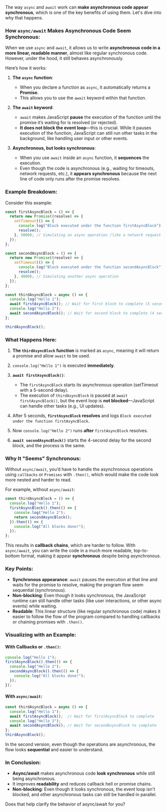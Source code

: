 The way `async` and `await` work can **make asynchronous code appear synchronous**, which is one of the key benefits of using them. Let's dive into why that happens.

### How `async/await` Makes Asynchronous Code Seem Synchronous:

When we use `async` and `await`, it allows us to write **asynchronous code in a more linear, readable manner**, almost like regular synchronous code. However, under the hood, it still behaves asynchronously.

Here’s how it works:

1. **The `async` function**:

   * When you declare a function as `async`, it automatically returns a **Promise**.
   * This allows you to use the `await` keyword within that function.

2. **The `await` keyword**:

   * `await` makes JavaScript **pause** the execution of the function until the promise it’s waiting for is resolved (or rejected).
   * **It does not block the event loop**—this is crucial. While it pauses execution of the function, JavaScript can still run other tasks in the background, like handling user input or other events.

3. **Asynchronous, but looks synchronous**:

   * When you use `await` inside an `async` function, it **sequences** the execution.
   * Even though the code is asynchronous (e.g., waiting for timeouts, network requests, etc.), it **appears synchronous** because the next line of code only runs after the promise resolves.

### Example Breakdown:

Consider this example:

```javascript
const firstAsyncBlock = () => {
  return new Promise((resolve) => {
    setTimeout(() => {
      console.log("Block executed under the function firstAsyncBlock");
      resolve();
    }, 5000); // Simulating an async operation (like a network request or a timeout)
  });
};

const secondAsyncBlock = () => {
  return new Promise((resolve) => {
    setTimeout(() => {
      console.log("Block executed under the function secondAsyncBlock");
      resolve();
    }, 4000); // Simulating another async operation
  });
};

const thirdAsyncBlock = async () => {
  console.log("Hello 1");
  await firstAsyncBlock(); // Wait for first block to complete (5 seconds)
  console.log("Hello 2");
  await secondAsyncBlock(); // Wait for second block to complete (4 seconds)
};

thirdAsyncBlock();
```

### What Happens Here:

1. **The `thirdAsyncBlock` function** is marked as `async`, meaning it will return a promise and allow `await` to be used.
2. `console.log("Hello 1")` is executed **immediately**.
3. **`await firstAsyncBlock()`**:

   * The `firstAsyncBlock` starts its asynchronous operation (setTimeout with a 5-second delay).
   * The execution of `thirdAsyncBlock` is paused at `await firstAsyncBlock()`, but the event loop is **not blocked**—JavaScript can handle other tasks (e.g., UI updates).
4. After 5 seconds, **`firstAsyncBlock` resolves** and logs `Block executed under the function firstAsyncBlock`.
5. Now `console.log("Hello 2")` runs **after** `firstAsyncBlock` resolves.
6. **`await secondAsyncBlock()`** starts the 4-second delay for the second block, and the process is the same.

### Why It "Seems" Synchronous:

Without `async/await`, you’d have to handle the asynchronous operations using `callbacks` or `Promises` with `.then()`, which would make the code look more nested and harder to read.

For example, without `async/await`:

```javascript
const thirdAsyncBlock = () => {
  console.log("Hello 1");
  firstAsyncBlock().then(() => {
    console.log("Hello 2");
    return secondAsyncBlock();
  }).then(() => {
    console.log("All blocks done!");
  });
};
```

This results in **callback chains**, which are harder to follow. With `async/await`, you can write the code in a much more readable, top-to-bottom format, making it appear **synchronous** despite being asynchronous.

### Key Points:

* **Synchronous appearance**: `await` pauses the execution at that line and waits for the promise to resolve, making the program flow seem sequential (synchronous).
* **Non-blocking**: Even though it looks synchronous, the JavaScript runtime can still handle other tasks (like user interactions, or other async events) while waiting.
* **Readable**: This linear structure (like regular synchronous code) makes it easier to follow the flow of the program compared to handling callbacks or chaining promises with `.then()`.

### Visualizing with an Example:

#### With Callbacks or `.then()`:

```javascript
console.log("Hello 1");
firstAsyncBlock().then(() => {
  console.log("Hello 2");
  secondAsyncBlock().then(() => {
    console.log("All blocks done!");
  });
});
```

#### With `async/await`:

```javascript
const thirdAsyncBlock = async () => {
  console.log("Hello 1");
  await firstAsyncBlock();  // Wait for firstAsyncBlock to complete
  console.log("Hello 2");
  await secondAsyncBlock(); // Wait for secondAsyncBlock to complete
};
thirdAsyncBlock();
```

In the second version, even though the operations are asynchronous, the flow looks **sequential** and easier to understand.

### In Conclusion:

* **Async/await** makes asynchronous code **look synchronous** while still being asynchronous.
* It improves **readability** and reduces callback hell or promise chains.
* **Non-blocking**: Even though it looks synchronous, the event loop isn't blocked, and other asynchronous tasks can still be handled in parallel.

Does that help clarify the behavior of async/await for you?
